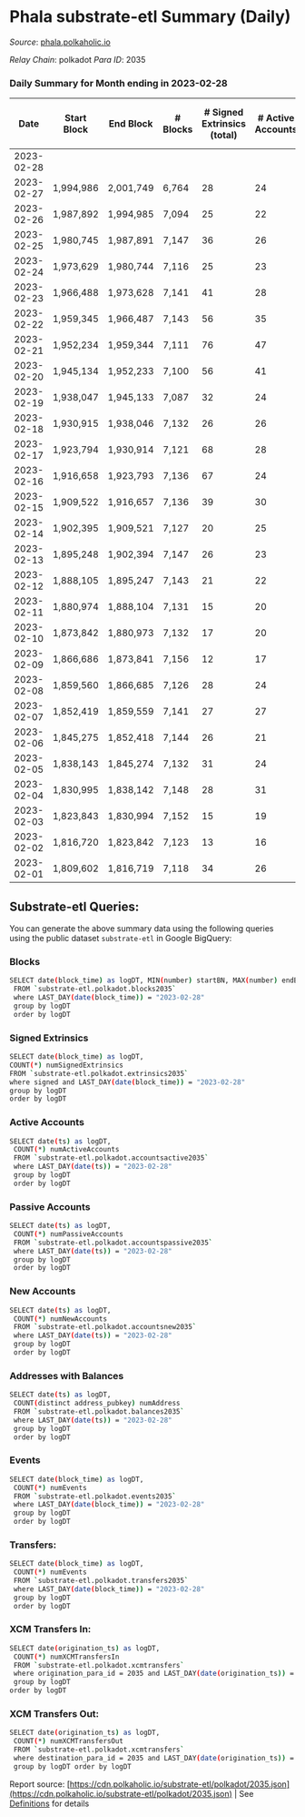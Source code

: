 # Phala substrate-etl Summary (Daily)

_Source_: [phala.polkaholic.io](https://phala.polkaholic.io)

*Relay Chain*: polkadot
*Para ID*: 2035



### Daily Summary for Month ending in 2023-02-28


| Date | Start Block | End Block | # Blocks | # Signed Extrinsics (total) | # Active Accounts | # Passive | # New | # Addresses with Balances | # Events | # Transfers | # XCM Transfers In | # XCM Transfers Out | Issues | 
| ---- | ----------- | --------- | -------- | --------------------------- | ----------------- | --------- | ----- | ------------------------- | -------- | ----------- | ------------------ | ------------------- | ------ |
| 2023-02-28 |  |  |  |  |  |  |  |  |  |   |   |   |  |
| 2023-02-27 | 1,994,986 | 2,001,749 | 6,764 | 28 | 24 | 1 | 2 | 3,123 | 13,853 | 5 ($6,291.90) | 10 ($4,431.01) | 1 ($5.03) |  |
| 2023-02-26 | 1,987,892 | 1,994,985 | 7,094 | 25 | 22 | 1 | 1 | 3,121 | 14,476 | 4 ($5,548.53) | 9 ($1,544.14) |   |  |
| 2023-02-25 | 1,980,745 | 1,987,891 | 7,147 | 36 | 26 | 1 | 3 | 3,120 | 14,698 | 9 ($15,891.37) | 12 ($7,307.16) |   |  |
| 2023-02-24 | 1,973,629 | 1,980,744 | 7,116 | 25 | 23 | 2 | 2 | 3,117 | 14,538 | 7 ($6,518.95) | 12 ($8,793.79) |   |  |
| 2023-02-23 | 1,966,488 | 1,973,628 | 7,141 | 41 | 28 |  | 5 | 3,115 | 14,774 | 8 ($9,821.88) | 16 ($5,471.96) |   |  |
| 2023-02-22 | 1,959,345 | 1,966,487 | 7,143 | 56 | 35 | 1 | 5 | 3,110 | 14,871 | 13 ($10,777.85) | 18 ($5,894.47) |   |  |
| 2023-02-21 | 1,952,234 | 1,959,344 | 7,111 | 76 | 47 | 2 | 14 | 3,105 | 15,055 | 21 ($30,842.95) | 27 ($23,965.86) |   |  |
| 2023-02-20 | 1,945,134 | 1,952,233 | 7,100 | 56 | 41 | 3 | 5 | 3,091 | 14,725 | 16 ($27,089.09) | 16 ($9,375.15) |   |  |
| 2023-02-19 | 1,938,047 | 1,945,133 | 7,087 | 32 | 24 | 3 | 5 | 3,086 | 14,516 | 8 ($8,197.28) | 10 ($6,772.98) |   |  |
| 2023-02-18 | 1,930,915 | 1,938,046 | 7,132 | 26 | 26 | 4 | 6 | 3,081 | 14,494 | 9 ($6,287.31) | 6 ($49.39) |   |  |
| 2023-02-17 | 1,923,794 | 1,930,914 | 7,121 | 68 | 28 | 5 | 10 | 3,075 | 14,877 | 16 ($12,898.41) |   |   |  |
| 2023-02-16 | 1,916,658 | 1,923,793 | 7,136 | 67 | 24 | 5 | 7 | 3,065 | 14,892 | 5 ($1,739.76) | 6 ($1,611.01) |   |  |
| 2023-02-15 | 1,909,522 | 1,916,657 | 7,136 | 39 | 30 | 2 | 6 | 3,059 | 14,724 | 7 ($3,220.33) | 7 ($412.71) |   |  |
| 2023-02-14 | 1,902,395 | 1,909,521 | 7,127 | 20 | 25 |  | 2 | 3,053 | 14,439 | 2 ($112.66) | 2 ($25.89) |   |  |
| 2023-02-13 | 1,895,248 | 1,902,394 | 7,147 | 26 | 23 | 3 | 3 | 3,051 | 14,543 | 7 ($168.26) | 3 ($31.52) |   |  |
| 2023-02-12 | 1,888,105 | 1,895,247 | 7,143 | 21 | 22 |  | 3 | 3,048 | 14,470 | 6 ($344.52) | 4 ($10.79) |   |  |
| 2023-02-11 | 1,880,974 | 1,888,104 | 7,131 | 15 | 20 | 1 | 2 | 3,046 | 14,373 | 2 ($228.22) |   |   |  |
| 2023-02-10 | 1,873,842 | 1,880,973 | 7,132 | 17 | 20 | 2 | 3 | 3,044 | 14,405 | 3 ($26,078.82) | 3 ($102.00) |   |  |
| 2023-02-09 | 1,866,686 | 1,873,841 | 7,156 | 12 | 17 | 1 | 1 | 3,041 | 14,406 | 1 ($6,068.03) | 1 ($258.65) |   |  |
| 2023-02-08 | 1,859,560 | 1,866,685 | 7,126 | 28 | 24 | 4 | 4 | 3,040 | 14,456 | 12 ($557.18) | 2 ($171.48) |   |  |
| 2023-02-07 | 1,852,419 | 1,859,559 | 7,141 | 27 | 27 | 7 | 4 | 3,036 | 14,506 | 8 ($622.96) | 2 ($211.37) |   |  |
| 2023-02-06 | 1,845,275 | 1,852,418 | 7,144 | 26 | 21 | 2 | 2 | 3,032 | 14,545 | 8 ($769.45) | 8 ($361.82) |   |  |
| 2023-02-05 | 1,838,143 | 1,845,274 | 7,132 | 31 | 24 | 2 | 2 | 3,030 | 14,526 | 7 ($909.05) | 5 ($676.60) |   |  |
| 2023-02-04 | 1,830,995 | 1,838,142 | 7,148 | 28 | 31 | 1 | 1 | 3,028 | 14,509 | 4 ($412.39) | 3 ($250.84) |   |  |
| 2023-02-03 | 1,823,843 | 1,830,994 | 7,152 | 15 | 19 | 1 | 1 | 3,027 | 14,430 | 3 ($328.73) | 2 ($162.27) |   |  |
| 2023-02-02 | 1,816,720 | 1,823,842 | 7,123 | 13 | 16 | 3 | 2 | 3,026 | 14,383 | 4 ($642.37) | 6 ($240.31) |   |  |
| 2023-02-01 | 1,809,602 | 1,816,719 | 7,118 | 34 | 26 | 3 | 3 | 3,024 | 14,499 | 7 ($1,634.02) | 2 ($468.23) |   |  |

## Substrate-etl Queries:
You can generate the above summary data using the following queries using the public dataset `substrate-etl` in Google BigQuery:

### Blocks
```bash
SELECT date(block_time) as logDT, MIN(number) startBN, MAX(number) endBN, COUNT(*) numBlocks 
 FROM `substrate-etl.polkadot.blocks2035`  
 where LAST_DAY(date(block_time)) = "2023-02-28" 
 group by logDT 
 order by logDT
```

### Signed Extrinsics
```bash
SELECT date(block_time) as logDT, 
COUNT(*) numSignedExtrinsics 
FROM `substrate-etl.polkadot.extrinsics2035`  
where signed and LAST_DAY(date(block_time)) = "2023-02-28" 
group by logDT 
order by logDT
```

### Active Accounts
```bash
SELECT date(ts) as logDT, 
 COUNT(*) numActiveAccounts 
 FROM `substrate-etl.polkadot.accountsactive2035` 
 where LAST_DAY(date(ts)) = "2023-02-28" 
 group by logDT 
 order by logDT
```

### Passive Accounts
```bash
SELECT date(ts) as logDT, 
 COUNT(*) numPassiveAccounts 
 FROM `substrate-etl.polkadot.accountspassive2035` 
 where LAST_DAY(date(ts)) = "2023-02-28" 
 group by logDT 
 order by logDT
```

### New Accounts
```bash
SELECT date(ts) as logDT, 
 COUNT(*) numNewAccounts 
 FROM `substrate-etl.polkadot.accountsnew2035` 
 where LAST_DAY(date(ts)) = "2023-02-28" 
 group by logDT
 order by logDT
```

### Addresses with Balances
```bash
SELECT date(ts) as logDT,
 COUNT(distinct address_pubkey) numAddress 
 FROM `substrate-etl.polkadot.balances2035` 
 where LAST_DAY(date(ts)) = "2023-02-28" 
 group by logDT 
 order by logDT
```

### Events
```bash
SELECT date(block_time) as logDT, 
 COUNT(*) numEvents 
 FROM `substrate-etl.polkadot.events2035` 
 where LAST_DAY(date(block_time)) = "2023-02-28" 
 group by logDT 
 order by logDT
```

### Transfers:
```bash
SELECT date(block_time) as logDT, 
 COUNT(*) numEvents 
 FROM `substrate-etl.polkadot.transfers2035` 
 where LAST_DAY(date(block_time)) = "2023-02-28" 
 group by logDT 
 order by logDT
```

### XCM Transfers In:
```bash
SELECT date(origination_ts) as logDT, 
 COUNT(*) numXCMTransfersIn 
 FROM `substrate-etl.polkadot.xcmtransfers` 
 where origination_para_id = 2035 and LAST_DAY(date(origination_ts)) = "2023-02-28" 
 group by logDT 
order by logDT
```

### XCM Transfers Out:
```bash
SELECT date(origination_ts) as logDT, 
 COUNT(*) numXCMTransfersOut 
 FROM `substrate-etl.polkadot.xcmtransfers` 
 where destination_para_id = 2035 and LAST_DAY(date(origination_ts)) = "2023-02-28" 
 group by logDT order by logDT
```


Report source: [https://cdn.polkaholic.io/substrate-etl/polkadot/2035.json](https://cdn.polkaholic.io/substrate-etl/polkadot/2035.json) | See [Definitions](/DEFINITIONS.md) for details
